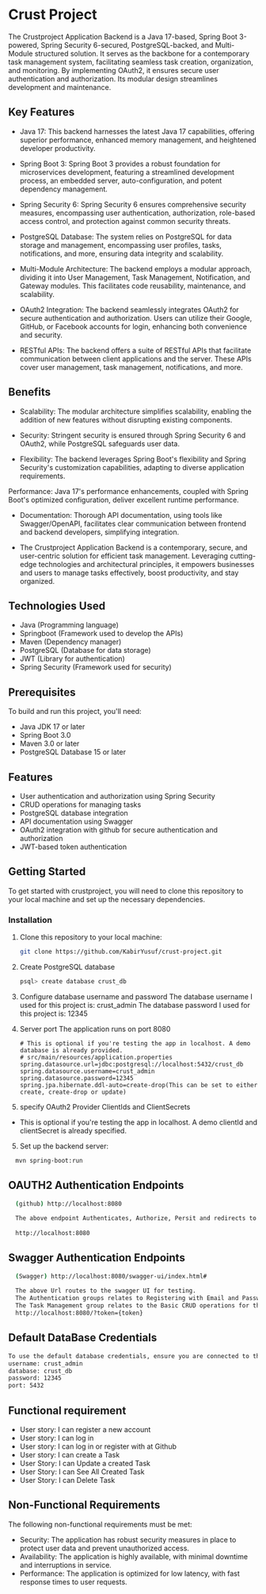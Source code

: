 # Crust Project

The Crustproject Application Backend is a Java 17-based, Spring Boot 3-powered, Spring Security 6-secured, PostgreSQL-backed, and Multi-Module structured solution. It serves as the backbone for a contemporary task management system, facilitating seamless task creation, organization, and monitoring. By implementing OAuth2, it ensures secure user authentication and authorization. Its modular design streamlines development and maintenance.
## Key Features

- Java 17: This backend harnesses the latest Java 17 capabilities, offering superior performance, enhanced memory management, and heightened developer productivity.

- Spring Boot 3: Spring Boot 3 provides a robust foundation for microservices development, featuring a streamlined development process, an embedded server, auto-configuration, and potent dependency management.

- Spring Security 6: Spring Security 6 ensures comprehensive security measures, encompassing user authentication, authorization, role-based access control, and protection against common security threats.

- PostgreSQL Database: The system relies on PostgreSQL for data storage and management, encompassing user profiles, tasks, notifications, and more, ensuring data integrity and scalability.

- Multi-Module Architecture: The backend employs a modular approach, dividing it into User Management, Task Management, Notification, and Gateway modules. This facilitates code reusability, maintenance, and scalability.

- OAuth2 Integration: The backend seamlessly integrates OAuth2 for secure authentication and authorization. Users can utilize their Google, GitHub, or Facebook accounts for login, enhancing both convenience and security.

- RESTful APIs: The backend offers a suite of RESTful APIs that facilitate communication between client applications and the server. These APIs cover user management, task management, notifications, and more.

## Benefits

- Scalability: The modular architecture simplifies scalability, enabling the addition of new features without disrupting existing components.

- Security: Stringent security is ensured through Spring Security 6 and OAuth2, while PostgreSQL safeguards user data.

- Flexibility: The backend leverages Spring Boot's flexibility and Spring Security's customization capabilities, adapting to diverse application requirements.

Performance: Java 17's performance enhancements, coupled with Spring Boot's optimized configuration, deliver excellent runtime performance.

- Documentation: Thorough API documentation, using tools like Swagger/OpenAPI, facilitates clear communication between frontend and backend developers, simplifying integration.

- The Crustproject Application Backend is a contemporary, secure, and user-centric solution for efficient task management. Leveraging cutting-edge technologies and architectural principles, it empowers businesses and users to manage tasks effectively, boost productivity, and stay organized.

## Technologies Used
- Java (Programming language)
- Springboot (Framework used to develop the APIs)
- Maven (Dependency manager)
- PostgreSQL (Database for data storage)
- JWT (Library for authentication)
- Spring Security (Framework used for security)

## Prerequisites

To build and run this project, you'll need:

- Java JDK 17 or later
- Spring Boot 3.0
- Maven 3.0 or later
- PostgreSQL Database 15 or later

## Features

- User authentication and authorization using Spring Security 
- CRUD operations for managing tasks 
- PostgreSQL database integration 
- API documentation using Swagger 
- OAuth2 integration with github for secure authentication and authorization
- JWT-based token authentication

## Getting Started

To get started with crustproject, you will need to clone this repository to your local machine and set up the necessary dependencies.

### Installation

1. Clone this repository to your local machine:

    ```bash
    git clone https://github.com/KabirYusuf/crust-project.git
    ```

2. Create PostgreSQL database

   ```bash
   psql> create database crust_db
   ```

3. Configure database username and password
      The database username I used for this project is: crust_admin
      The database password I used for this project is: 12345


4. Server port
      The application runs on port 8080

     ```properties
   # This is optional if you're testing the app in localhost. A demo database is already provided.
   # src/main/resources/application.properties
     spring.datasource.url=jdbc:postgresql://localhost:5432/crust_db
     spring.datasource.username=crust_admin
     spring.datasource.password=12345
     spring.jpa.hibernate.ddl-auto=create-drop(This can be set to either create, create-drop or update)
     ```

5. specify OAuth2 Provider ClientIds and ClientSecrets 
- This is optional if you're testing the app in localhost. A demo clientId and clientSecret is already specified.

5.  Set up the backend server:
   ```bash
     mvn spring-boot:run
   ```

## OAUTH2 Authentication Endpoints

   ```bash
     (github) http://localhost:8080
     
     The above endpoint Authenticates, Authorize, Persit and redirects to a link with a JWT token as as parameter which is used to make subsequent API call 
     
     http://localhost:8080
   ```

## Swagger Authentication Endpoints

   ```bash
     (Swagger) http://localhost:8080/swagger-ui/index.html#
     
     The above Url routes to the swagger UI for testing.
     The Authentication groups relates to Registering with Email and Password
     The Task Management group relates to the Basic CRUD operations for the case study
     http://localhost:8080/?token={token}
   ```

## Default DataBase Credentials

   ```bash
   To use the default database credentials, ensure you are connected to the internet
   username: crust_admin
   database: crust_db
   password: 12345
   port: 5432
   ```

## Functional requirement

- User story: I can register a new account
- User story: I can log in
- User story: I can log in or register with at Github
- User story: I can create a Task
- User Story: I can Update a created Task
- User Story: I can See All Created Task
- User Story: I can Delete Task

## Non-Functional Requirements

The following non-functional requirements must be met:

- Security: The application has robust security measures in place to protect user data and prevent unauthorized access.
- Availability: The application is highly available, with minimal downtime and interruptions in service.
- Performance: The application is optimized for low latency, with fast response times to user requests.